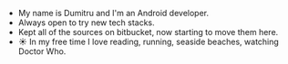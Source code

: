 -  My name is Dumitru and I'm an Android developer.
-  Always open to try new tech stacks.
-  Kept all of the sources on bitbucket, now starting to move them here.
- ☀️ In my free time I love reading, running, seaside beaches, watching Doctor Who.


<!--
**dhr039/dhr039** is a ✨ _special_ ✨ repository because its `README.md` (this file) appears on your GitHub profile.

Here are some ideas to get you started:

- 🔭 I’m currently working on ...
- 🌱 I’m currently learning ...
- 👯 I’m looking to collaborate on ...
- 🤔 I’m looking for help with ...
- 💬 Ask me about ...
- 📫 How to reach me: ...
- 😄 Pronouns: ...
- ⚡ Fun fact: ...
-->
